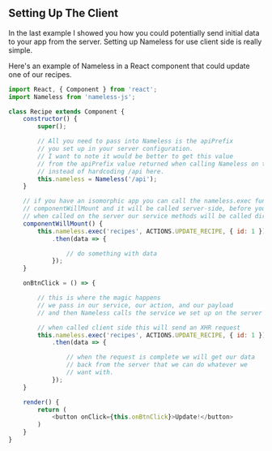 ## Setting Up The Client

In the last example I showed you how you could potentially send initial data to your app from the server.
Setting up Nameless for use client side is really simple.

Here's an example of Nameless in a React component that could update one of our recipes.

```js
import React, { Component } from 'react';
import Nameless from 'nameless-js';

class Recipe extends Component {
    constructor() {
        super();

        // All you need to pass into Nameless is the apiPrefix
        // you set up in your server configuration.
        // I want to note it would be better to get this value
        // from the apiPrefix value returned when calling Nameless on the server,
        // instead of hardcoding /api here.
        this.nameless = Nameless('/api');
    }

    // if you have an isomorphic app you can call the nameless.exec function within
    // componentWillMount and it will be called server-side, before your app is rendered
    // when called on the server our service methods will be called directly.
    componentWillMount() {
        this.nameless.exec('recipes', ACTIONS.UPDATE_RECIPE, { id: 1 })
            .then(data => {

                // do something with data
            });
    }

    onBtnClick = () => {

        // this is where the magic happens
        // we pass in our service, our action, and our payload
        // and then Nameless calls the service we set up on the server

        // when called client side this will send an XHR request
        this.nameless.exec('recipes', ACTIONS.UPDATE_RECIPE, { id: 1 })
            .then(data => {

                // when the request is complete we will get our data
                // back from the server that we can do whatever we
                // want with.
            });
    }

    render() {
        return (
            <button onClick={this.onBtnClick}>Update!</button>
        )
    }
}

```